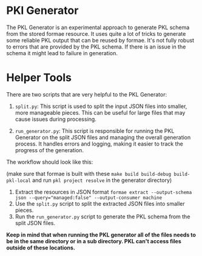 # PKl Generator

The PKL Generator is an experimental approach to generate PKL schema from the stored formae resource. It uses quite a lot of tricks to generate some reliable PKL output that can be reused by formae. It's not fully robust to errors that are provided by the PKL schema. If there is an issue in the schema it might lead to failure in generation.

# Helper Tools

There are two scripts that are very helpful to the PKL Generator:

1. `split.py`: This script is used to split the input JSON files into smaller, more manageable pieces. This can be useful for large files that may cause issues during processing.

2. `run_generator.py`: This script is responsible for running the PKL Generator on the split JSON files and managing the overall generation process. It handles errors and logging, making it easier to track the progress of the generation.


The workflow should look like this:

(make sure that formae is built with these `make build build-debug build-pkl-local` and run `pkl project resolve` in the generator directory)

1. Extract the resources in JSON format `formae extract --output-schema json --query="managed:false" --output-consumer machine`
2. Use the `split.py` script to split the extracted JSON files into smaller pieces.
3. Run the `run_generator.py` script to generate the PKL schema from the split JSON files.

**Keep in mind that when running the PKL generator all of the files needs to be in the same directory or in a sub directory. PKL can't access files outside of these locations.**